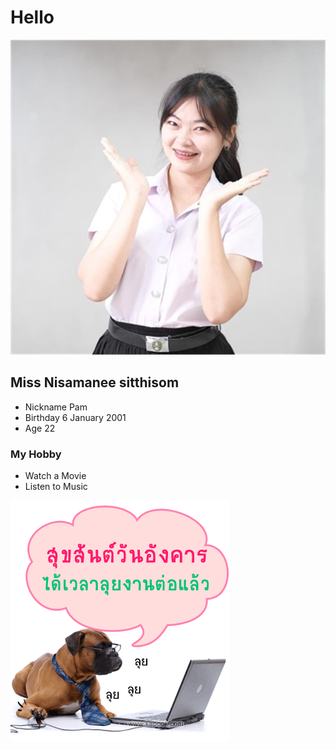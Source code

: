 # Hello
![GitHub](./images/43e87043-a28f-4559-8126-28560745372a.jfif)
## Miss Nisamanee sitthisom
* Nickname Pam
* Birthday 6 January 2001
* Age 22
### My Hobby
* Watch a Movie
* Listen to Music

![GitHub](./images/T050612_01C.gif)

